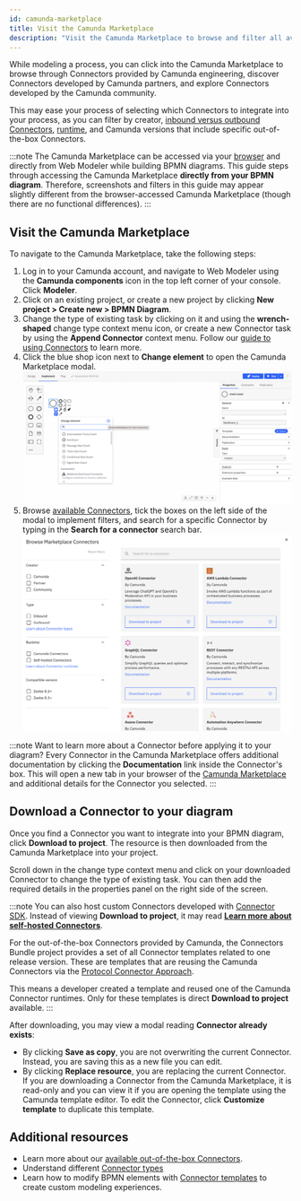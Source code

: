 ```yaml
---
id: camunda-marketplace
title: Visit the Camunda Marketplace
description: "Visit the Camunda Marketplace to browse and filter all available Connectors, and incorporate them into your BPMN diagram."
---
```


While modeling a process, you can click into the Camunda Marketplace to browse through Connectors provided by Camunda engineering, discover Connectors developed by Camunda partners, and explore Connectors developed by the Camunda community.

This may ease your process of selecting which Connectors to integrate into your process, as you can filter by creator, [inbound versus outbound Connectors](/components/connectors/connector-types.md), [runtime](/components/connectors/introduction.md), and Camunda versions that include specific out-of-the-box Connectors.

:::note
The Camunda Marketplace can be accessed via your [browser](https://marketplace.camunda.com/) and directly from Web Modeler while building BPMN diagrams. This guide steps through accessing the Camunda Marketplace **directly from your BPMN diagram**. Therefore, screenshots and filters in this guide may appear slightly different from the browser-accessed Camunda Marketplace (though there are no functional differences).
:::

## Visit the Camunda Marketplace

To navigate to the Camunda Marketplace, take the following steps:

1. Log in to your Camunda account, and navigate to Web Modeler using the **Camunda components** icon in the top left corner of your console. Click **Modeler**.
2. Click on an existing project, or create a new project by clicking **New project > Create new > BPMN Diagram**.
3. Change the type of existing task by clicking on it and using the **wrench-shaped** change type context menu icon, or create a new Connector task by using the **Append Connector** context menu. Follow our [guide to using Connectors](/components/connectors/use-connectors/index.md) to learn more.
4. Click the blue shop icon next to **Change element** to open the Camunda Marketplace modal.
   ![marketplace icon](./img/marketplace-icon.png)
5. Browse [available Connectors](/components/connectors/out-of-the-box-connectors/available-connectors-overview.md), tick the boxes on the left side of the modal to implement filters, and search for a specific Connector by typing in the **Search for a connector** search bar.
   ![camunda marketplace](./img/connector-marketplace.png)

:::note
Want to learn more about a Connector before applying it to your diagram? Every Connector in the Camunda Marketplace offers additional documentation by clicking the **Documentation** link inside the Connector's box. This will open a new tab in your browser of the [Camunda Marketplace](https://marketplace.camunda.com/) and additional details for the Connector you selected.
:::

## Download a Connector to your diagram

Once you find a Connector you want to integrate into your BPMN diagram, click **Download to project**. The resource is then downloaded from the Camunda Marketplace into your project.

Scroll down in the change type context menu and click on your downloaded Connector to change the type of existing task. You can then add the required details in the properties panel on the right side of the screen.

:::note
You can also host custom Connectors developed with [Connector SDK](/components/connectors/custom-built-connectors/connector-sdk.md). Instead of viewing **Download to project**, it may read [**Learn more about self-hosted Connectors**](/guides/host-custom-connector.md).

For the out-of-the-box Connectors provided by Camunda, the Connectors Bundle project provides a set of all Connector templates related to one release version. These are templates that are reusing the Camunda Connectors via the [Protocol Connector Approach](/components/connectors/protocol/rest.md).

This means a developer created a template and reused one of the Camunda Connector runtimes. Only for these templates is direct **Download to project** available.
:::

After downloading, you may view a modal reading **Connector already exists**:

- By clicking **Save as copy**, you are not overwriting the current Connector. Instead, you are saving this as a new file you can edit.
- By clicking **Replace resource**, you are replacing the current Connector. If you are downloading a Connector from the Camunda Marketplace, it is read-only and you can view it if you are opening the template using the Camunda template editor. To edit the Connector, click **Customize template** to duplicate this template.

## Additional resources

- Learn more about our [available out-of-the-box Connectors](/components/connectors/out-of-the-box-connectors/available-connectors-overview.md).
- Understand different [Connector types](/components/connectors/connector-types.md)
- Learn how to modify BPMN elements with [Connector templates](/components/connectors/custom-built-connectors/connector-templates.md) to create custom modeling experiences.

